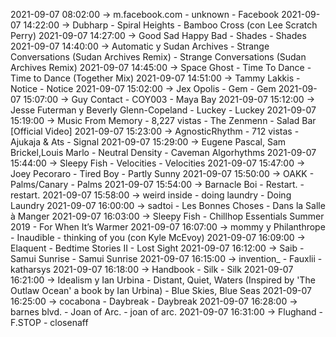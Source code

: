 2021-09-07 08:02:00 -> m.facebook.com - unknown - Facebook
2021-09-07 14:22:00 -> Dubharp - Spiral Heights - Bamboo Cross (con Lee Scratch Perry)
2021-09-07 14:27:00 -> Good Sad Happy Bad - Shades - Shades
2021-09-07 14:40:00 -> Automatic y Sudan Archives - Strange Conversations (Sudan Archives Remix) - Strange Conversations (Sudan Archives Remix)
2021-09-07 14:45:00 -> Space Ghost - Time To Dance - Time to Dance (Together Mix)
2021-09-07 14:51:00 -> Tammy Lakkis - Notice - Notice
2021-09-07 15:02:00 -> Jex Opolis - Gem - Gem
2021-09-07 15:07:00 -> Guy Contact - COY003 - Maya Bay
2021-09-07 15:12:00 -> Jesse Futerman y Beverly Glenn-Copeland - Luckey - Luckey
2021-09-07 15:19:00 -> Music From Memory - 8,227 vistas - The Zenmenn - Salad Bar [Official Video]
2021-09-07 15:23:00 -> AgnosticRhythm - 712 vistas - Ajukaja & Ats - Signal
2021-09-07 15:29:00 -> Eugene Pascal, Sam Brickel,Louis Marlo - Neutral Density - Caveman Algorhythms
2021-09-07 15:44:00 -> Sleepy Fish - Velocities - Velocities
2021-09-07 15:47:00 -> Joey Pecoraro - Tired Boy - Partly Sunny
2021-09-07 15:50:00 -> OAKK - Palms/Canary - Palms
2021-09-07 15:54:00 -> Barnacle Boi - Restart. - restart.
2021-09-07 15:58:00 -> weird inside - doing laundry - Doing Laundry
2021-09-07 16:00:00 -> sadtoi - Les Bonnes Choses - Dans la Salle à Manger
2021-09-07 16:03:00 -> Sleepy Fish - Chillhop Essentials Summer 2019 - For When It’s Warmer
2021-09-07 16:07:00 -> mommy y Philanthrope - Inaudible - thinking of you (con Kyle McEvoy)
2021-09-07 16:09:00 -> Elaquent - Bedtime Stories II - Lost Sight
2021-09-07 16:12:00 -> Saib - Samui Sunrise - Samui Sunrise
2021-09-07 16:15:00 -> invention_ - Fauxlii - katharsys
2021-09-07 16:18:00 -> Handbook - Silk - Silk
2021-09-07 16:21:00 -> Idealism y Ian Urbina - Distant, Quiet, Waters (Inspired by 'The Outlaw Ocean' a book by Ian Urbina) - Blue Skies, Blue Seas
2021-09-07 16:25:00 -> cocabona - Daybreak - Daybreak
2021-09-07 16:28:00 -> barnes blvd. - Joan of Arc. - joan of arc.
2021-09-07 16:31:00 -> Flughand - F.STOP - closenaff
